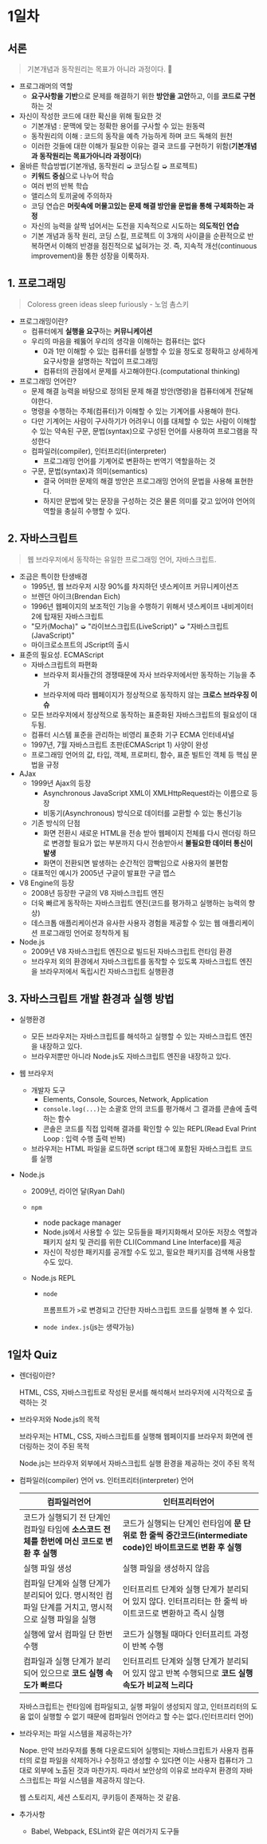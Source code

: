 # 1일차

## 서론

> 기본개념과 동작원리는 목표가 아니라 과정이다. :muscle:

- 프로그래머의 역할
  - **요구사항을 기반**으로 문제를 해결하기 위한 **방안을 고안**하고, 이를 **코드로 구현**하는 것
- 자신이 작성한 코드에 대한 확신을 위해 필요한 것
  - 기본개념 : 문맥에 맞는 정확한 용어를 구사할 수 있는 원동력
  - 동작원리의 이해 : 코드의 동작을 예측 가능하게 하며 코드 독해의 원천
  - 이러한 것들에 대한 이해가 필요한 이유는 결국 코드를 구현하기 위함(**기본개념과 동작원리는 목표가아니라 과정이다**)
- 올바른 학습방법(기본개념, 동작원리 ➭ 코딩스킬 ➭ 프로젝트)
  - **키워드 중심**으로 나누어 학습
  - 여러 번의 반복 학습
  - 앨리스의 토끼굴에 주의하자
  - 코딩 연습은 **머릿속에 머물고있는 문제 해결 방안을 문법을 통해 구체화하는 과정**
  - 자신의 능력을 살짝 넘어서는 도전을 지속적으로 시도하는 **의도적인 연습**
  - 기본 개념과 동작 원리, 코딩 스킬, 프로젝트 이 3개의 사이클을 순환적으로 반복하면서 이해의 반경을 점진적으로 넓혀가는 것. 즉, 지속적 개선(continuous improvement)을 통한 성장을 이룩하자.

## 1. 프로그래밍

> Coloress green ideas sleep furiously - 노엄 촘스키

- 프로그래밍이란?
  - 컴퓨터에게 **실행을 요구**하는 **커뮤니케이션**
  - 우리의 마음을 꿰뚫어 우리의 생각을 이해하는 컴퓨터는 없다
    - 0과 1만 이해할 수 있는 컴퓨터를 실행할 수 있을 정도로 정확하고 상세하게 요구사항을 설명하는 작업이 프로그래밍
    - 컴퓨터의 관점에서 문제를 사고해야한다.(computational thinking)
- 프로그래밍 언어란?
  - 문제 해결 능력을 바탕으로 정의된 문제 해결 방안(명령)을 컴퓨터에게 전달해야한다.
  - 명령을 수행하는 주체(컴퓨터)가 이해할 수 있는 기계어를 사용해야 한다.
  - 다만 기계어는 사람이 구사하기가 어려우니 이를 대체할 수 있는 사람이 이해할 수 있는 약속된 구문, 문법(syntax)으로 구성된 언어를 사용하여 프로그램을 작성한다
  - 컴파일러(compiler), 인터프리터(interpreter)
    - 프로그래밍 언어를 기계어로 변환하는 번역기 역할을하는 것
  - 구문, 문법(syntax)과 의미(semantics)
    - 결국 어떠한 문제의 해결 방안은 프로그래밍 언어의 문법을 사용해 표현한다.
    - 하지만 문법에 맞는 문장을 구성하는 것은 물론 의미를 갖고 있어야 언어의 역할을 충실히 수행할 수 있다.

## 2. 자바스크립트

> 웹 브라우저에서 동작하는 유일한 프로그래밍 언어, 자바스크립트.

- 조금은 특이한 탄생배경
  - 1995년, 웹 브라우저 시장 90%를 차지하던 넷스케이프 커뮤니케이션즈
  - 브렌던 아이크(Brendan Eich)
  - 1996년 웹페이지의 보조적인 기능을 수행하기 위해서 넷스케이프 내비게이터 2에 탑재된 자바스크립트
  - "모카(Mocha)" ➭ "라이브스크립트(LiveScript)" ➭ "자바스크립트(JavaScript)"
  - 마이크로소프트의 JScript의 출시
- 표준의 필요성. ECMAScript
  - 자바스크립트의 파편화	
    - 브라우저 회사들간의 경쟁때문에 자사 브라우저에서만 동작하는 기능을 추가
    - 브라우저에 따라 웹페이지가 정상적으로 동작하지 않는 **크로스 브라우징 이슈**
  - 모든 브라우저에서 정상적으로 동작하는 표준화된 자바스크립트의 필요성이 대두됨.
  - 컴퓨터 시스템 표준을 관리하는 비영리 표준화 기구 ECMA 인터네셔널
  - 1997년, 7월 자바스크립트 초판(ECMAScript 1) 사양이 완성
  - 프로그래밍 언어의 값, 타입, 객체, 프로퍼티, 함수, 표준 빌트인 객체 등 핵심 문법을 규정
- AJax
  - 1999년 Ajax의 등장
    - Asynchronous JavaScript XML이 XMLHttpRequest라는 이름으로 등장
    - 비동기(Asynchronous) 방식으로 데이터를 교환할 수 있는 통신기능
  - 기존 방식의 단점
    - 화면 전환시 새로운 HTML을 전송 받아 웹페이지 전체를 다시 렌더링 하므로 변경할 필요가 없는 부분까지 다시 전송받아서 **불필요한 데이터 통신이 발생**
    - 화면이 전환되면 발생하는 순간적인 깜빡임으로 사용자의 불편함
  - 대표적인 예시가 2005년 구글이 발표한 구글 맵스
- V8 Engine의 등장
  - 2008년 등장한 구글의 V8 자바스크립트 엔진
  - 더욱 빠르게 동작하는 자바스크립트 엔진(코드를 평가하고 실행하는 능력의 향상)
  - 데스크톱 애플리케이션과 유사한 사용자 경험을 제공할 수 있는 웹 애플리케이션 프로그래밍 언어로 정착하게 됨
- Node.js
  - 2009년 V8 자바스크립트 엔진으로 빌드된 자바스크립트 런타임 환경
  - 브라우저 외의 환경에서 자바스크립트를 동작할 수 있도록 자바스크립트 엔진을 브라우저에서 독립시킨 자바스크립트 실행환경

## 3. 자바스크립트 개발 환경과 실행 방법

- 실행환경

  - 모든 브라우저는 자바스크립트를 해석하고 실행할 수 있는 자바스크립트 엔진을 내장하고 있다.
  - 브라우저뿐만 아니라 Node.js도 자바스크립트 엔진을 내장하고 있다.

- 웹 브라우저

  - 개발자 도구
    - Elements, Console, Sources, Network, Application
    - `console.log(...)`는 소괄호 안의 코드를 평가해서 그 결과를 콘솔에 출력하는 함수
    - 콘솔은 코드를 직접 입력해 결과를 확인할 수 있는 REPL(Read Eval Print Loop : 입력 수행 출력 반복)
  - 브라우저는 HTML 파일을 로드하면 script 태그에 포함된 자바스크립트 코드를 실행

- Node.js

  - 2009년, 라이언 달(Ryan Dahl)

  - `npm`

    - node package manager
    - Node.js에서 사용할 수 있는 모듀들을 패키지화해서 모아둔 저장소 역할과 패키지 설치 및 관리를 위한 CLI(Command Line Interface)를 제공
    - 자신이 작성한 패키지를 공개할 수도 있고, 필요한 패키지를 검색해 사용할 수도 있다.

  - Node.js REPL

    - `node`

      프롬프트가 `>`로 변경되고 간단한 자바스크립트 코드를 실행해 볼 수 있다.

    - `node index.js`(js는 생략가능)

## 1일차 Quiz

- 렌더링이란?

  HTML, CSS, 자바스크립트로 작성된 문서를 해석해서 브라우저에 시각적으로 출력하는 것

- 브라우저와 Node.js의 목적

  브라우저는 HTML, CSS, 자바스크립트를 실행해 웹페이지를 브라우저 화면에 렌더링하는 것이 주된 목적

  Node.js는 브라우저 외부에서 자바스크립트 실행 환경을 제공하는 것이 주된 목적

- 컴파일러(compiler) 언어 vs. 인터프리터(interpreter) 언어

  | 컴파일러언어                                                 | 인터프리터언어                                               |
  | ------------------------------------------------------------ | ------------------------------------------------------------ |
  | 코드가 실행되기 전 단계인 컴파일 타임에 **소스코드 전체를 한번에 머신 코드로 변환 후 실행** | 코드가 실행되는 단계인 런타임에 **문 단위로 한 줄씩 중간코드(intermediate code)인 바이트코드로 변환 후 실행** |
  | 실행 파일 생성                                               | 실행 파일을 생성하지 않음                                    |
  | 컴파일 단계와 실행 단계가 분리되어 있다. 명시적인 컴파일 단계를 거치고, 명시적으로 실행 파일을 실행 | 인터프리트 단계와 실행 단계가 분리되어 있지 않다. 인터프리터는 한 줄씩 바이트코드로 변환하고 즉시 실행 |
  | 실행에 앞서 컴파일 단 한번 수행                              | 코드가 실행될 때마다 인터프리트 과정이 반복 수행             |
  | 컴파일과 실행 단계가 분리되어 있으므로 **코드 실행 속도가 빠르다** | 인터프리트 단계와 실행 단계가 분리되어 있지 않고 반복 수행되므로 **코드 실행 속도가 비교적 느리다** |

  자바스크립트는 런타임에 컴파일되고, 실행 파일이 생성되지 않고, 인터프리터의 도움 없이 실행할 수 없기 때문에 컴파일러 언어라고 할 수는 없다.(인터프리터 언어)

- 브라우저는 파일 시스템을 제공하는가?

  Nope. 만약 브라우저를 통해 다운로드되어 실행되는 자바스크립트가 사용자 컴퓨터의 로컬 파일을 삭제하거나 수정하고 생성할 수 있다면 이는 사용자 컴퓨터가 그대로 외부에 노출된 것과 마찬가지. 따라서 보안상의 이유로 브라우저 환경의 자바스크립트는 파일 시스템을 제공하지 않는다.

  웹 스토리지, 세션 스토리지, 쿠키등이 존재하는 것 같음.

- 추가사항

  - Babel, Webpack, ESLint와 같은 여러가지 도구들